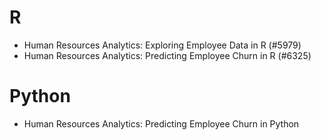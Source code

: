 # R
* Human Resources Analytics: Exploring Employee Data in R (#5979)
* Human Resources Analytics: Predicting Employee Churn in R (#6325)

# Python
* Human Resources Analytics: Predicting Employee Churn in Python
